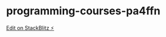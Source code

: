 # programming-courses-pa4ffn

[Edit on StackBlitz ⚡️](https://stackblitz.com/edit/programming-courses-pa4ffn)